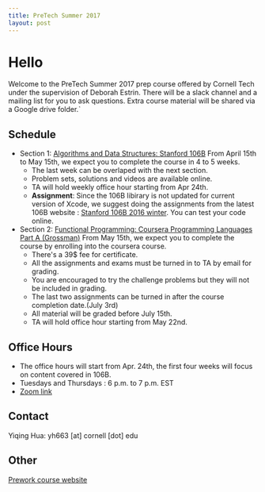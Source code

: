 ```yaml
---
title: PreTech Summer 2017
layout: post
---
```


# Hello

Welcome to the PreTech Summer 2017 prep course offered by Cornell Tech under the supervision of Deborah Estrin.
There will be a slack channel and a mailing list for you to ask questions.
Extra course material will be shared via a Google drive folder.`

## Schedule

- Section 1: [Algorithms and Data Structures: Stanford 106B](https://see.stanford.edu/Course/CS106B) From April 15th to May 15th, we expect you to complete the course in 4 to 5 weeks. 
     * The last week can be overlaped with the next section. 
     * Problem sets, solutions and videos are available online. 
     * TA will hold weekly office hour starting from Apr 24th.
     * **Assignment**: Since the 106B libirary is not updated for current version of Xcode, we suggest doing the assignments from the latest 106B website : [Stanford 106B 2016 winter](http://web.stanford.edu/class/archive/cs/cs106b/cs106b.1164/). You can test your code online.
- Section 2: [Functional Programming: Coursera Programming Languages Part A (Grossman)](https://www.coursera.org/learn/programming-languages) From May 15th, we expect you to complete the course by enrolling into the coursera course.  
     * There's a 39$ fee for certificate.
     * All the assignments and exams must be turned in to TA by email for grading.
     * You are encouraged to try the challenge problems but they will not be included in grading.
     * The last two assignments can be turned in after the course completion date.(July 3rd) 
     * All material will be graded before July 15th.
     * TA will hold office hour starting from May 22nd.

## Office Hours

- The office hours will start from Apr. 24th, the first four weeks will focus on content covered in 106B.
- Tuesdays and Thursdays : 6 p.m. to 7 p.m. EST
- [Zoom link](https://zoom.us/j/500825568)

## Contact

Yiqing Hua: yh663 [at] cornell [dot] edu 

## Other

[Prework course website](http://yiqing-hua.com/PreWork)

